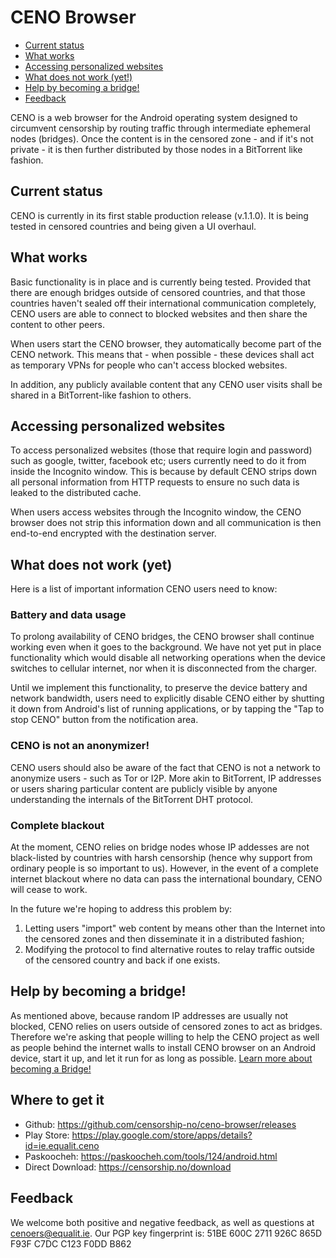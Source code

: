 # CENO Browser
- [Current status](#current-status)
- [What works](#what-works)
- [Accessing personalized websites](#accessing-personalized-websites)
- [What does not work (yet!)](#what-does-not-work-yet)
- [Help by becoming a bridge!](#help-by-becoming-a-bridge)
- [Feedback](#feedback)

CENO is a web browser for the Android operating system designed to circumvent
censorship by routing traffic through intermediate ephemeral nodes (bridges).
Once the content is in the censored zone - and if it's not private - it is
then further distributed by those nodes in a BitTorrent like fashion.

## Current status

CENO is currently in its first stable production release (v.1.1.0). It is being tested in censored countries
and being given a UI overhaul.

## What works

Basic functionality is in place and is currently being tested. Provided that
there are enough bridges outside of censored countries, and that those countries
haven't sealed off their international communication completely, CENO users are
able to connect to blocked websites and then share the content to other peers.

When users start the CENO browser, they automatically become part of the CENO
network. This means that - when possible - these devices shall act as temporary
VPNs for people who can't access blocked websites.

In addition, any publicly available content that any CENO user visits shall be
shared in a BitTorrent-like fashion to others.

## Accessing personalized websites

To access personalized websites (those that require login and password) such
as google, twitter, facebook etc; users currently need to do it from inside
the Incognito window. This is because by default CENO strips down all
personal information from HTTP requests to ensure no such data is leaked to the
distributed cache.

When users access websites through the Incognito window, the CENO browser
does not strip this information down and all communication is then end-to-end encrypted with the destination server.

## What does not work (yet)

Here is a list of important information CENO users need to know:

### Battery and data usage

To prolong availability of CENO bridges, the CENO browser shall continue
working even when it goes to the background. We have not yet put in place
functionality which would disable all networking operations when the device
switches to cellular internet, nor when it is disconnected from the charger.

Until we implement this functionality, to preserve the device battery and
network bandwidth, users need to explicitly disable CENO either by shutting it
down from Android's list of running applications, or by tapping the "Tap to
stop CENO" button from the notification area.

### CENO is not an anonymizer!

CENO users should also be aware of the fact that CENO is not a network to
anonymize users - such as Tor or I2P. More akin to BitTorrent, IP addresses or
users sharing particular content are publicly visible by anyone understanding
the internals of the BitTorrent DHT protocol.

### Complete blackout

At the moment, CENO relies on bridge nodes whose IP addesses are not black-listed by countries with harsh censorship (hence why support from ordinary people is so important to us). However, in the event of a complete internet blackout where no data can pass the international boundary, CENO will cease to work.

In the future we're hoping to address this problem by:

1. Letting users "import" web content by means other than the Internet into the
   censored zones and then disseminate it in a distributed fashion;
2. Modifying the protocol to find alternative routes to relay traffic
   outside of the censored country and back if one exists. 

## Help by becoming a bridge!

As mentioned above, because random IP addresses are usually not blocked, CENO
relies on users outside of censored zones to act as bridges. Therefore we're asking that people willing to help the CENO project as well as people behind the internet walls to install CENO browser on an Android device, start it up, and let it run for as long as possible. [Learn more about becoming a Bridge!](https://censorship.no/user-manual/en/browser/bridging.html)

## Where to get it

- Github:    https://github.com/censorship-no/ceno-browser/releases
- Play Store: https://play.google.com/store/apps/details?id=ie.equalit.ceno
- Paskoocheh: https://paskoocheh.com/tools/124/android.html
- Direct Download: https://censorship.no/download

## Feedback

We welcome both positive and negative feedback, as well as questions at cenoers@equalit.ie.
Our PGP key fingerprint is: 51BE 600C 2711 926C 865D F93F C7DC C123 F0DD B862
